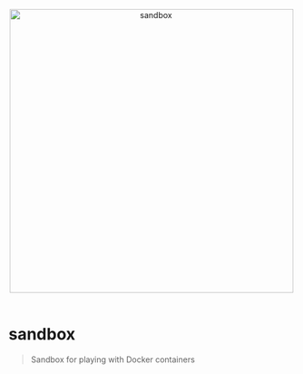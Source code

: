 <p align="center">
	<img src="https://user-images.githubusercontent.com/168240/42428048-95d9010a-82e6-11e8-9077-0e5016128198.png" width="500" alt="sandbox" />
	<br>
	<br>
</p>

# sandbox

> Sandbox for playing with Docker containers
